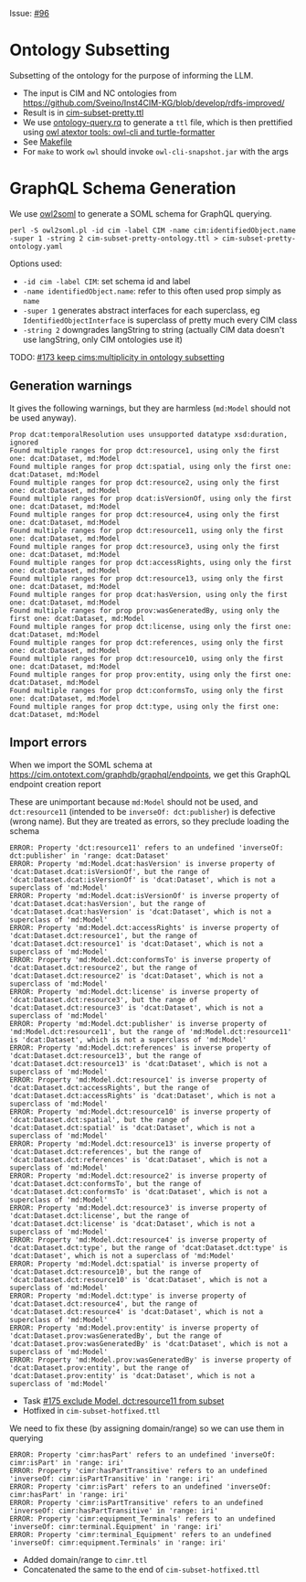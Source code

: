 
Issue: [#96](https://github.com/statnett/Talk2PowerSystem_PM/issues/96)

# Ontology Subsetting

Subsetting of the ontology for the purpose of informing the LLM.

* The input is CIM and NC ontologies from https://github.com/Sveino/Inst4CIM-KG/blob/develop/rdfs-improved/
* Result is in [cim-subset-pretty.ttl](cim-subset-pretty.ttl)
* We use [ontology-query.rq](ontology-query.rq) to generate a `ttl` file, 
  which is then prettified using [owl atextor tools: owl-cli and turtle-formatter](https://github.com/Sveino/Inst4CIM-KG/tree/develop/rdfs-improved#atextor-tools-owl-cli-and-turtle-formatter)
* See [Makefile](Makefile) 
* For `make` to work `owl` should invoke `owl-cli-snapshot.jar` with the args
  
# GraphQL Schema Generation
We use [owl2soml](https://github.com/VladimirAlexiev/soml/tree/master/owl2soml) to generate a SOML schema for GraphQL querying.
```
perl -S owl2soml.pl -id cim -label CIM -name cim:identifiedObject.name -super 1 -string 2 cim-subset-pretty-ontology.ttl > cim-subset-pretty-ontology.yaml
```

Options used:
- `-id cim -label CIM`: set schema id and label
- `-name identifiedObject.name`: refer to this often used prop simply as `name`
- `-super 1` generates abstract interfaces for each superclass, eg `IdentifiedObjectInterface` is superclass of pretty much every CIM class
- `-string 2` downgrades langString to string (actually CIM data doesn't use langString, only CIM ontologies use it)

TODO: [#173 keep cims:multiplicity in ontology subsetting](https://github.com/statnett/Talk2PowerSystem_PM/issues/173) 

## Generation warnings
It gives the following warnings, but they are harmless (`md:Model` should not be used anyway).
```
Prop dcat:temporalResolution uses unsupported datatype xsd:duration, ignored
Found multiple ranges for prop dct:resource1, using only the first one: dcat:Dataset, md:Model
Found multiple ranges for prop dct:spatial, using only the first one: dcat:Dataset, md:Model
Found multiple ranges for prop dct:resource2, using only the first one: dcat:Dataset, md:Model
Found multiple ranges for prop dcat:isVersionOf, using only the first one: dcat:Dataset, md:Model
Found multiple ranges for prop dct:resource4, using only the first one: dcat:Dataset, md:Model
Found multiple ranges for prop dct:resource11, using only the first one: dcat:Dataset, md:Model
Found multiple ranges for prop dct:resource3, using only the first one: dcat:Dataset, md:Model
Found multiple ranges for prop dct:accessRights, using only the first one: dcat:Dataset, md:Model
Found multiple ranges for prop dct:resource13, using only the first one: dcat:Dataset, md:Model
Found multiple ranges for prop dcat:hasVersion, using only the first one: dcat:Dataset, md:Model
Found multiple ranges for prop prov:wasGeneratedBy, using only the first one: dcat:Dataset, md:Model
Found multiple ranges for prop dct:license, using only the first one: dcat:Dataset, md:Model
Found multiple ranges for prop dct:references, using only the first one: dcat:Dataset, md:Model
Found multiple ranges for prop dct:resource10, using only the first one: dcat:Dataset, md:Model
Found multiple ranges for prop prov:entity, using only the first one: dcat:Dataset, md:Model
Found multiple ranges for prop dct:conformsTo, using only the first one: dcat:Dataset, md:Model
Found multiple ranges for prop dct:type, using only the first one: dcat:Dataset, md:Model
```

## Import errors
When we import the SOML schema at https://cim.ontotext.com/graphdb/graphql/endpoints, we get this GraphQL endpoint creation report

These are unimportant because `md:Model` should not be used, and  `dct:resource11` (intended to be `inverseOf: dct:publisher`) is defective (wrong name).
But they are treated as errors, so they preclude loading the schema
```
ERROR: Property 'dct:resource11' refers to an undefined 'inverseOf: dct:publisher' in 'range: dcat:Dataset'
ERROR: Property 'md:Model.dcat:hasVersion' is inverse property of 'dcat:Dataset.dcat:isVersionOf', but the range of 'dcat:Dataset.dcat:isVersionOf' is 'dcat:Dataset', which is not a superclass of 'md:Model'
ERROR: Property 'md:Model.dcat:isVersionOf' is inverse property of 'dcat:Dataset.dcat:hasVersion', but the range of 'dcat:Dataset.dcat:hasVersion' is 'dcat:Dataset', which is not a superclass of 'md:Model'
ERROR: Property 'md:Model.dct:accessRights' is inverse property of 'dcat:Dataset.dct:resource1', but the range of 'dcat:Dataset.dct:resource1' is 'dcat:Dataset', which is not a superclass of 'md:Model'
ERROR: Property 'md:Model.dct:conformsTo' is inverse property of 'dcat:Dataset.dct:resource2', but the range of 'dcat:Dataset.dct:resource2' is 'dcat:Dataset', which is not a superclass of 'md:Model'
ERROR: Property 'md:Model.dct:license' is inverse property of 'dcat:Dataset.dct:resource3', but the range of 'dcat:Dataset.dct:resource3' is 'dcat:Dataset', which is not a superclass of 'md:Model'
ERROR: Property 'md:Model.dct:publisher' is inverse property of 'md:Model.dct:resource11', but the range of 'md:Model.dct:resource11' is 'dcat:Dataset', which is not a superclass of 'md:Model'
ERROR: Property 'md:Model.dct:references' is inverse property of 'dcat:Dataset.dct:resource13', but the range of 'dcat:Dataset.dct:resource13' is 'dcat:Dataset', which is not a superclass of 'md:Model'
ERROR: Property 'md:Model.dct:resource1' is inverse property of 'dcat:Dataset.dct:accessRights', but the range of 'dcat:Dataset.dct:accessRights' is 'dcat:Dataset', which is not a superclass of 'md:Model'
ERROR: Property 'md:Model.dct:resource10' is inverse property of 'dcat:Dataset.dct:spatial', but the range of 'dcat:Dataset.dct:spatial' is 'dcat:Dataset', which is not a superclass of 'md:Model'
ERROR: Property 'md:Model.dct:resource13' is inverse property of 'dcat:Dataset.dct:references', but the range of 'dcat:Dataset.dct:references' is 'dcat:Dataset', which is not a superclass of 'md:Model'
ERROR: Property 'md:Model.dct:resource2' is inverse property of 'dcat:Dataset.dct:conformsTo', but the range of 'dcat:Dataset.dct:conformsTo' is 'dcat:Dataset', which is not a superclass of 'md:Model'
ERROR: Property 'md:Model.dct:resource3' is inverse property of 'dcat:Dataset.dct:license', but the range of 'dcat:Dataset.dct:license' is 'dcat:Dataset', which is not a superclass of 'md:Model'
ERROR: Property 'md:Model.dct:resource4' is inverse property of 'dcat:Dataset.dct:type', but the range of 'dcat:Dataset.dct:type' is 'dcat:Dataset', which is not a superclass of 'md:Model'
ERROR: Property 'md:Model.dct:spatial' is inverse property of 'dcat:Dataset.dct:resource10', but the range of 'dcat:Dataset.dct:resource10' is 'dcat:Dataset', which is not a superclass of 'md:Model'
ERROR: Property 'md:Model.dct:type' is inverse property of 'dcat:Dataset.dct:resource4', but the range of 'dcat:Dataset.dct:resource4' is 'dcat:Dataset', which is not a superclass of 'md:Model'
ERROR: Property 'md:Model.prov:entity' is inverse property of 'dcat:Dataset.prov:wasGeneratedBy', but the range of 'dcat:Dataset.prov:wasGeneratedBy' is 'dcat:Dataset', which is not a superclass of 'md:Model'
ERROR: Property 'md:Model.prov:wasGeneratedBy' is inverse property of 'dcat:Dataset.prov:entity', but the range of 'dcat:Dataset.prov:entity' is 'dcat:Dataset', which is not a superclass of 'md:Model'
```
- Task [#175 exclude Model, dct:resource11 from subset](https://github.com/statnett/Talk2PowerSystem_PM/issues/175)
- Hotfixed in `cim-subset-hotfixed.ttl`

We need to fix these (by assigning domain/range) so we can use them in querying
```
ERROR: Property 'cimr:hasPart' refers to an undefined 'inverseOf: cimr:isPart' in 'range: iri'
ERROR: Property 'cimr:hasPartTransitive' refers to an undefined 'inverseOf: cimr:isPartTransitive' in 'range: iri'
ERROR: Property 'cimr:isPart' refers to an undefined 'inverseOf: cimr:hasPart' in 'range: iri'
ERROR: Property 'cimr:isPartTransitive' refers to an undefined 'inverseOf: cimr:hasPartTransitive' in 'range: iri'
ERROR: Property 'cimr:equipment_Terminals' refers to an undefined 'inverseOf: cimr:terminal.Equipment' in 'range: iri'
ERROR: Property 'cimr:terminal_Equipment' refers to an undefined 'inverseOf: cimr:equipment.Terminals' in 'range: iri'
```
- Added domain/range to `cimr.ttl`
- Concatenated the same to the end of  `cim-subset-hotfixed.ttl`
